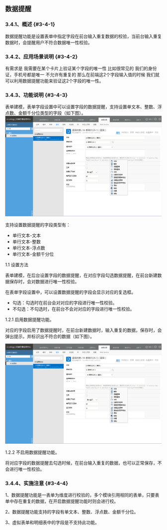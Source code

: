## 数据提醒

### ****3.4.1、概述**** {#3-4-1}

数据提醒功能是设置表单中指定字段在前台输入重复数据的校验，当前台输入重复数据时，会提醒用户不符合数据唯一性校验。

### ****3.4.2、应用场景说明**** {#3-4-2}

有需求是 我需要在某个卡片上验证某个字段的唯一性 比如很常见的 我们的身份证，手机号都是唯一 不允许有重复的 那么在前端这2个字段输入值的时候 我们就可以利用数据提醒功能来验证这2个字段的唯一性。

### ****3.4.3、功能说明**** {#3-4-3}

表单建模，表单字段设置中可以设置字段的数据提醒，支持设置单文本、整数、浮点数、金额千分位类型的字段（如下图）。![E:\重要文件备份\ecology正式系统知识树图片(余海群提供)\20042\images\6374](../assets/ezhong_yao_wen_jian_bei_4efd5c_ecology_zheng_shi_xi_tong_zhi_shi_shu_tu_724728_yu_hai_qun_ti_4f9b295c_2.png)

支持设置数据提醒的字段类型有：

*   单行文本-文本
*   单行文本-整数
*   单行文本-浮点数
*   单行文本-金额千分位

1.1 设置方法

表单建模，在后台设置字段的数据提醒，在对应字段勾选数据提醒，在前台新建数据保存时，会对数据进行唯一性校验。

在表单字段设置中，可以设置数据提醒的字段会显示对应的复选框。

*   勾选：勾选时在前台会对对应的字段进行唯一性校验。
*   不勾选：不勾选时，在前台不会对对应的字段进行唯一性校验。

1.2.1 启用数据提醒功能。

对应的字段启用了数据提醒时，在前台新建数据时，输入重复的数据，保存时，会弹出提示，并标识出不符合的数据（如下图）。

![E:\重要文件备份\ecology正式系统知识树图片(余海群提供)\20042\images\6379](../assets/ezhong_yao_wen_jian_bei_4efd5c_ecology_zheng_shi_xi_tong_zhi_shi_shu_tu_724728_yu_hai_qun_ti_4f9b295c_2.png)

1.2.2 不启用数据提醒功能。

将对应字段的数据提醒去勾选时候，在前台输入重复的数据，也可以正常保存，不会进行唯一性校验。

### ****3.4.4、实施注意**** {#3-4-4}

1、数据提醒功能是一表单为维度进行校验的，多个模块引用相同的表单，只要表单中存在重复的数据，在开启数据提醒功能时则会进行校。

2、数据提醒功能支持的字段有单文本、整数、浮点数、金额千分位。

3、虚拟表单和明细表中的字段是不支持此功能。